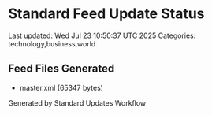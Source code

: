 # Standard Feed Update Status
Last updated: Wed Jul 23 10:50:37 UTC 2025
Categories: technology,business,world

## Feed Files Generated
- master.xml (65347 bytes)

Generated by Standard Updates Workflow

